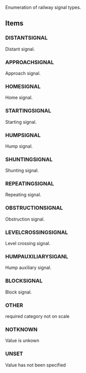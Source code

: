 Enumeration of railway signal types.

<!-- end of short definition -->


## Items

### DISTANTSIGNAL
Distant signal.

### APPROACHSIGNAL
Approach signal.

### HOMESIGNAL
Home signal.

### STARTINGSIGNAL
Starting signal.

### HUMPSIGNAL
Hump signal.

### SHUNTINGSIGNAL
Shunting signal.

### REPEATINGSIGNAL
Repeating signal.

### OBSTRUCTIONSIGNAL
Obstruction signal.

### LEVELCROSSINGSIGNAL
Level crossing signal.

### HUMPAUXILIARYSIGANL
Hump auxiliary signal.

### BLOCKSIGNAL
Block signal.

### OTHER
required category not on scale

### NOTKNOWN
Value is unkown

### UNSET
Value has not been specified

